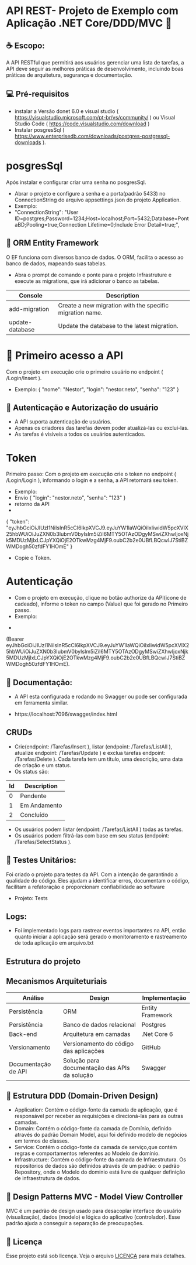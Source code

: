 # API REST- Projeto de Exemplo com Aplicação .NET Core/DDD/MVC 📜

## ☕ Escopo: 
A API RESTful que permitirá aos usuários gerenciar uma lista de tarefas, a API deve seguir as melhores práticas de desenvolvimento, incluindo boas práticas de arquitetura, segurança e documentação. 

## 💻 Pré-requisitos
- instalar a Versão donet 6.0 e visual studio ( https://visualstudio.microsoft.com/pt-br/vs/community/ ) ou Visual Studio Code ( https://code.visualstudio.com/download )
- Instalar posgresSql ( https://www.enterprisedb.com/downloads/postgres-postgresql-downloads ).

# posgresSql 
Após instalar e configurar criar uma senha no posgresSql. 
- Abrar o projeto e configure a senha e a porta(padrão 5433) no ConnectionString do arquivo appsettings.json do projeto Application.
- Exemplo: 
- "ConnectionString": "User ID=postgres;Password=1234;Host=localhost;Port=5432;Database=PontaBD;Pooling=true;Connection Lifetime=0;Include Error Detail=true;",

## 📝 ORM Entity Framework 
O EF funciona com diversos banco de dados. O ORM, facilita o acesso ao banco de dados, mapeando suas tabelas.
- Abra o prompt de comando e ponte para o projeto Infrastruture e execute as migrations, que irá adicionar o banco as tabelas.

|Console            |	Description                                              |	
|-------------------|------------------------------------------------------------|
|add-migration      |	Create a new migration with the specific migration name. |	                                  | 
|update-database    |	Update the database to the latest migration.             | 


# 🚀 Primeiro acesso a API
Com o projeto em execução crie o primeiro usuário no endpoint ( /Login/Insert ).
- Exemplo: 
{
  "nome": "Nestor",
  "login": "nestor.neto",
  "senha": "123"
}

## 🚀 Autenticação e Autorização do usuário
- A API suporta autenticação de usuários. 
- Apenas os criadores das tarefas devem poder atualizá-las ou excluí-las. 
- As tarefas é visíveis a todos os usuários autenticados.
# Token
 Primeiro passo: Com o projeto em execução crie o token no endpoint ( /Login/Login ), informando o login e a senha, a API retornará seu token.
- Exemplo: 
- Envio
{
  "login": "nestor.neto",
  "senha": "123"
}
- retorno da API
- 
{
  "token": "eyJhbGciOiJIUzI1NiIsInR5cCI6IkpXVCJ9.eyJuYW1laWQiOiIxIiwidW5pcXVlX25hbWUiOiJuZXN0b3IubmV0byIsIm5iZiI6MTY5OTAzODgyMSwiZXhwIjoxNjk5MDUzMjIxLCJpYXQiOjE2OTkwMzg4MjF9.oubC2b2e0UBfLBQcwIJ7StiBZWMDogh50zfdFY1HOmE"
}
- Copie o Token.

# Autenticação
- Com o projeto em execução, clique no botão authorize da API(icone de cadeado), informe o token no campo (Value) que foi gerado no Primeiro passo. 
- Exemplo:
* 
(Bearer eyJhbGciOiJIUzI1NiIsInR5cCI6IkpXVCJ9.eyJuYW1laWQiOiIxIiwidW5pcXVlX25hbWUiOiJuZXN0b3IubmV0byIsIm5iZiI6MTY5OTAzODgyMSwiZXhwIjoxNjk5MDUzMjIxLCJpYXQiOjE2OTkwMzg4MjF9.oubC2b2e0UBfLBQcwIJ7StiBZWMDogh50zfdFY1HOmE).

## 📝 Documentação: 
- A API esta configurada e rodando no Swagger ou pode ser configurada em ferramenta similar. 
* https://localhost:7096/swagger/index.html

## CRUDs 
- Crie(endpoint: /Tarefas/Insert ), listar (endpoint: /Tarefas/ListAll ), atualize endpoint: /Tarefas/Update ) e exclua tarefas endpoint: /Tarefas/Delete ). 
Cada tarefa tem um título, uma descrição, uma data de criação e um status.
- Os status são:

|Id                 |	Description  |	
|-------------------|--------------- |
|0                  |	Pendente     |
|1                  |	Em Andamento | 
|2                  |	Concluído    | 

-  Os usuários podem listar (endpoint: /Tarefas/ListAll ) todas as tarefas.
-  Os usuários podem filtrá-las com base em seu status (endpoint: /Tarefas/SelectStatus ). 


## 🚀 Testes Unitários: 
Foi criado o projeto para testes da API. Com a intenção de garantindo a qualidade do código. Eles ajudam a identificar erros, documentam o código, facilitam a refatoração e proporcionam confiabilidade ao software
- Projeto: Tests 

## Logs: 
- Foi implementado logs para rastrear eventos importantes na API, então quanto iniciar a aplicação será gerado o monitoramento e rastreamento de toda aplicação em arquivo.txt


## Estrutura do projeto

## Mecanismos Arquiteturiais

|Análise            |	Design                                |	Implementação      |
|-------------------|-----------------------------------------|------------------|
|Persistência       |	ORM	                                  | Entity Framework   |
|Persistência       |	Banco de dados relacional             | Postgres           |
|Back-end	        |  Arquitetura em camadas                 |	.Net Core 6        |
|Versionamento      |	Versionamento do código das aplicações|	GitHub             |
|Documentação de API|Solução para documentação das APIs da solução|	    Swagger  |

## 📝 Estrutura DDD (Domain-Driven Design)

- Application: Contém o código-fonte da camada de aplicação, que é responsável por receber as requisições e direcioná-las para as outras camadas.
- Domain: Contém o código-fonte da camada de Domínio, definido através do padrão Domain Model, aqui foi definido modelo de negócios em termos de classes.
- Service: Contém o código-fonte da camada de serviço,que contém regras e comportamentos referentes ao Modelo de domínio.
- Infrastructure: Contém o código-fonte da camada de Infraestrutura. Os repositórios de dados são definidos através de um padrão: o padrão Repository, onde o Modelo do domínio está livre de qualquer definição de infraestrutura de dados.

## 📝 Design Patterns MVC - Model View Controller
MVC é um padrão de design usado para desacoplar interface do usuário (visualização), dados (modelo) e lógica do aplicativo (controlador). Esse padrão ajuda a conseguir a separação de preocupações.


## 📝 Licença

Esse projeto está sob licença. Veja o arquivo [LICENÇA](LICENSE.md) para mais detalhes.